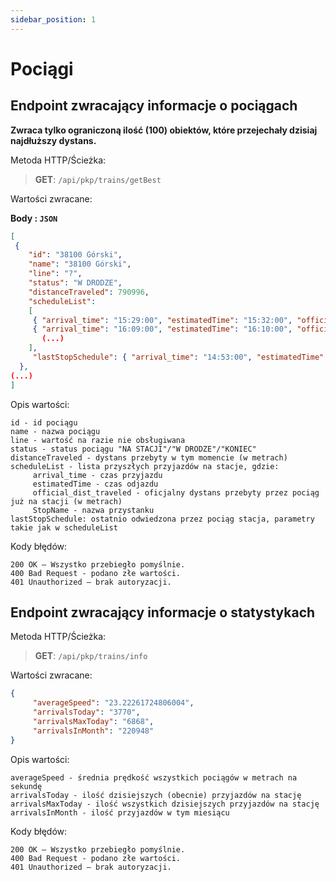 ```yaml
---
sidebar_position: 1
---
```


# Pociągi

## Endpoint zwracający informacje o pociągach

 **Zwraca tylko ograniczoną ilość (100) obiektów, które przejechały dzisiaj najdłuższy dystans.**

 Metoda HTTP/Ścieżka: 
> **GET**: `/api/pkp/trains/getBest`

 Wartości zwracane:

**Body : `JSON`**
```json
[ 
 {   
    "id": "38100 Górski",
    "name": "38100 Górski",
    "line": "?",
    "status": "W DRODZE",
    "distanceTraveled": 790996,
    "scheduleList": 
    [
     { "arrival_time": "15:29:00", "estimatedTime": "15:32:00", "official_dist_traveled": "799246", "StopName": "Dobiegniew" },
     { "arrival_time": "16:09:00", "estimatedTime": "16:10:00", "official_dist_traveled": "831335", "StopName": "Choszczno" },
       (...)        
    ], 
     "lastStopSchedule": { "arrival_time": "14:53:00", "estimatedTime": "14:57:00", "official_dist_traveled": "776323", "StopName": "Krzyż" } 
  },
(...)
]
```
Opis wartości:
```
id - id pociągu
name - nazwa pociągu
line - wartość na razie nie obsługiwana
status - status pociągu "NA STACJI"/"W DRODZE"/"KONIEC"
distanceTraveled - dystans przebyty w tym momencie (w metrach)
scheduleList - lista przyszłych przyjazdów na stacje, gdzie:
     arrival_time - czas przyjazdu
     estimatedTime - czas odjazdu
     official_dist_traveled - oficjalny dystans przebyty przez pociąg już na stacji (w metrach)
     StopName - nazwa przystanku
lastStopSchedule: ostatnio odwiedzona przez pociąg stacja, parametry takie jak w scheduleList
```
Kody błędów:
```
200 OK – Wszystko przebiegło pomyślnie.
400 Bad Request - podano złe wartości.
401 Unauthorized – brak autoryzacji.
```
## Endpoint zwracający informacje o statystykach


 Metoda HTTP/Ścieżka: 
> **GET**: `/api/pkp/trains/info`

 Wartości zwracane:
```json
{ 
     "averageSpeed": "23.22261724806004",
     "arrivalsToday": "3770",
     "arrivalsMaxToday": "6868",
     "arrivalsInMonth": "220948" 
}
``` 
Opis wartości:
```
averageSpeed - średnia prędkość wszystkich pociągów w metrach na sekundę
arrivalsToday - ilość dzisiejszych (obecnie) przyjazdów na stację
arrivalsMaxToday - ilość wszystkich dzisiejszych przyjazdów na stację
arrivalsInMonth - ilość przyjazdów w tym miesiącu
```
Kody błędów:
```
200 OK – Wszystko przebiegło pomyślnie.
400 Bad Request - podano złe wartości.
401 Unauthorized – brak autoryzacji.
```